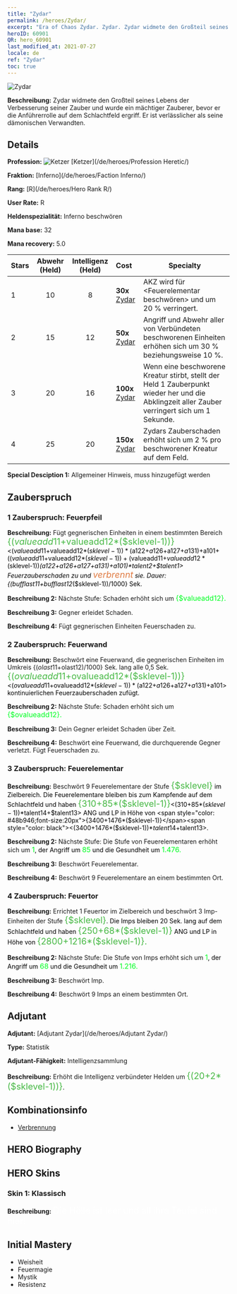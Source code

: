 ```yaml
---
title: "Zydar"
permalink: /heroes/Zydar/
excerpt: "Era of Chaos Zydar. Zydar. Zydar widmete den Großteil seines Lebens der Verbesserung seiner Zauber und wurde ein mächtiger Zauberer, bevor er die Anführerrolle auf dem Schlachtfeld ergriff. Er ist verlässlicher als seine dämonischen Verwandten."
heroID: 60901
QR: hero_60901
last_modified_at: 2021-07-27
locale: de
ref: "Zydar"
toc: true
---
```

  ![Zydar](/images/h/h_Zydar.jpg)

 **Beschreibung:** Zydar widmete den Großteil seines Lebens der Verbesserung seiner Zauber und wurde ein mächtiger Zauberer, bevor er die Anführerrolle auf dem Schlachtfeld ergriff. Er ist verlässlicher als seine dämonischen Verwandten.
## Details
 **Profession:** ![Ketzer](/images/h/h_prof_10.png)  [Ketzer](/de/heroes/Profession Heretic/)

 **Fraktion:** [Inferno](/de/heroes/Faction Inferno/)

 **Rang:** [R](/de/heroes/Hero Rank R/)

 **User Rate:** R

 **Heldenspezialität:** Inferno beschwören

 **Mana base:** 32

 **Mana recovery:** 5.0


  | Stars | Abwehr (Held) | Intelligenz (Held) | Cost |     Specialty     |
  |---------|:---------------:|:---------------:|:--|--------------------|
  |    1    | 10 | 8 | **30x** [Zydar](/ItemsDE/her_385/) | AKZ wird für <Feuerelementar beschwören> und <Feuertor> um 20 % verringert. |
  |    2    | 15 | 12 | **50x** [Zydar](/ItemsDE/her_385/) | Angriff und Abwehr aller von Verbündeten beschworenen Einheiten erhöhen sich um 30 % beziehungsweise 10 %. |
  |    3    | 20 | 16 | **100x** [Zydar](/ItemsDE/her_385/) | Wenn eine beschworene Kreatur stirbt, stellt der Held 1 Zauberpunkt wieder her und die Abklingzeit aller Zauber verringert sich um 1 Sekunde. |
  |    4    | 25 | 20 | **150x** [Zydar](/ItemsDE/her_385/) | Zydars Zauberschaden erhöht sich um 2 % pro beschworener Kreatur auf dem Feld. |

 **Special Desciption 1:** Allgemeiner Hinweis, muss hinzugefügt werden

## Zauberspruch
### 1 Zauberspruch: Feuerpfeil
 **Beschreibung:** Fügt gegnerischen Einheiten in einem bestimmten Bereich <span style="color: #48b946;font-size:20px">{($valueadd11+$valueadd12*($sklevel-1))}</span><span style="color: black"><($valueadd11+$valueadd12*($sklevel-1))*($a122+$a126+$a127+$a131)+$a101+(($valueadd11+$valueadd12*($sklevel-1))+($valueadd11+$valueadd12*($sklevel-1))*($a122+$a126+$a127+$a131)+$a101)*$talent2+$talent1> Feuerzauberschaden zu und <span style="color: #e07c44;font-size:20px">verbrennt</span><span style="color: black"> sie. Dauer: {($bufflast11+$bufflast12*($sklevel-1))/1000} Sek.

 **Beschreibung 2:** Nächste Stufe: Schaden erhöht sich um <span style="color: #00ff22;font-size:16px">{$valueadd12}.</span><span style="color: black">

 **Beschreibung 3:** Gegner erleidet Schaden.

 **Beschreibung 4:** Fügt gegnerischen Einheiten Feuerschaden zu.

### 2 Zauberspruch: Feuerwand
 **Beschreibung:** Beschwört eine Feuerwand, die gegnerischen Einheiten im Umkreis {($olast11+$olast12)/1000} Sek. lang alle 0,5 Sek. <span style="color: #48b946;font-size:20px">{($ovalueadd11+$ovalueadd12*($sklevel-1))}</span><span style="color: black"><($ovalueadd11+$ovalueadd12*($sklevel-1))*($a122+$a126+$a127+$a131)+$a101> kontinuierlichen Feuerzauberschaden zufügt.

 **Beschreibung 2:** Nächste Stufe: Schaden erhöht sich um <span style="color: #00ff22;font-size:16px">{$ovalueadd12}.</span><span style="color: black">

 **Beschreibung 3:** Dein Gegner erleidet Schaden über Zeit.

 **Beschreibung 4:** Beschwört eine Feuerwand, die durchquerende Gegner verletzt. Fügt Feuerschaden zu.

### 3 Zauberspruch: Feuerelementar
 **Beschreibung:** Beschwört 9 Feuerelementare der Stufe <span style="color: #48b946;font-size:20px">{$sklevel}</span><span style="color: black"> im Zielbereich. Die Feuerelementare bleiben bis zum Kampfende auf dem Schlachtfeld und haben <span style="color: #48b946;font-size:20px">{310+85*($sklevel-1)}</span><span style="color: black"><(310+85*($sklevel-1))*$talent14+$talent13> ANG und LP in Höhe von <span style="color: #48b946;font-size:20px">{3400+1476*($sklevel-1)}</span><span style="color: black"><(3400+1476*($sklevel-1))*$talent14+$talent13>.

 **Beschreibung 2:** Nächste Stufe: Die Stufe von Feuerelementaren erhöht sich um <span style="color: #00ff22;font-size:16px">1</span><span style="color: black">, der Angriff um <span style="color: #00ff22;font-size:16px">85</span><span style="color: black"> und die Gesundheit um <span style="color: #00ff22;font-size:16px">1.476.</span><span style="color: black">

 **Beschreibung 3:** Beschwört Feuerelementar.

 **Beschreibung 4:** Beschwört 9 Feuerelementare an einem bestimmten Ort.

### 4 Zauberspruch: Feuertor
 **Beschreibung:** Errichtet 1 Feuertor im Zielbereich und beschwört 3 Imp-Einheiten der Stufe <span style="color: #48b946;font-size:20px">{$sklevel}</span><span style="color: black">. Die Imps bleiben 20 Sek. lang auf dem Schlachtfeld und haben <span style="color: #48b946;font-size:20px">{250+68*($sklevel-1)}</span><span style="color: black"> ANG und LP in Höhe von <span style="color: #48b946;font-size:20px">{2800+1216*($sklevel-1)}.</span><span style="color: black">

 **Beschreibung 2:** Nächste Stufe: Die Stufe von Imps erhöht sich um <span style="color: #00ff22;font-size:16px">1</span><span style="color: black">, der Angriff um <span style="color: #00ff22;font-size:16px">68</span><span style="color: black"> und die Gesundheit um <span style="color: #00ff22;font-size:16px">1.216.</span><span style="color: black">

 **Beschreibung 3:** Beschwört Imp.

 **Beschreibung 4:** Beschwört 9 Imps an einem bestimmten Ort.


## Adjutant

 **Adjutant:**  [Adjutant Zydar](/de/heroes/Adjutant Zydar/) 

 **Type:**  Statistik 

 **Adjutant-Fähigkeit:**  Intelligenzsammlung 

 **Beschreibung:** Erhöht die Intelligenz verbündeter Helden um <span style="color: #48b946;font-size:20px">{(20+2*($sklevel-1))}</span><span style="color: black">.

## Kombinationsinfo

* [Verbrennung](/de/combination/Verbrennung/) 

## HERO Biography

## HERO Skins
### Skin 1: **Klassisch**

 **Beschreibung:** <span style="color: #ffffff;font-size:20px">Die Hölle ist leer und all ihre Teufel sind hier!</span>



## Initial Mastery
   - Weisheit
   - Feuermagie
   - Mystik
   - Resistenz
